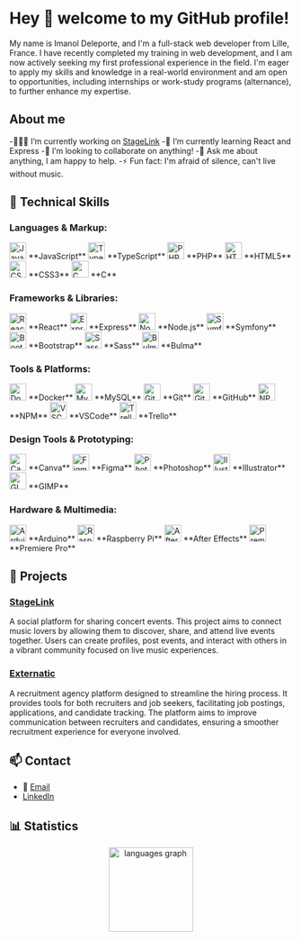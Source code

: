 # Hey 👋 welcome to my GitHub profile!

My name is Imanol Deleporte, and I'm a full-stack web developer from Lille, France. I have recently completed my training in web development, and I am now actively seeking my first professional experience in the field. I'm eager to apply my skills and knowledge in a real-world environment and am open to opportunities, including internships or work-study programs (alternance), to further enhance my expertise.

## About me

-👨🏽‍💻 I’m currently working on <a href="https://github.com/ITrogg/StageLink" target="_blank">StageLink</a>
-🌱 I’m currently learning React and Express
-👯 I’m looking to collaborate on anything!
-💬 Ask me about anything, I am happy to help.
-⚡ Fun fact: I'm afraid of silence, can't live without music.

## 🔧 Technical Skills

### **Languages & Markup:**

<div align="left">
  <img src="https://cdn.jsdelivr.net/gh/devicons/devicon/icons/javascript/javascript-original.svg" height="30" alt="JavaScript logo" /> **JavaScript**
  <img src="https://cdn.jsdelivr.net/gh/devicons/devicon/icons/typescript/typescript-original.svg" height="30" alt="TypeScript logo" /> **TypeScript**
  <img src="https://cdn.jsdelivr.net/gh/devicons/devicon/icons/php/php-original.svg" height="30" alt="PHP logo" /> **PHP**
  <img src="https://cdn.jsdelivr.net/gh/devicons/devicon/icons/html5/html5-original.svg" height="30" alt="HTML5 logo" /> **HTML5**
  <img src="https://cdn.jsdelivr.net/gh/devicons/devicon/icons/css3/css3-original.svg" height="30" alt="CSS3 logo" /> **CSS3**
  <img src="https://cdn.jsdelivr.net/gh/devicons/devicon/icons/c/c-original.svg" height="30" alt="C logo" /> **C**
</div>

### **Frameworks & Libraries:**

<div align="left">
  <img src="https://cdn.jsdelivr.net/gh/devicons/devicon/icons/react/react-original.svg" height="30" alt="React logo" /> **React**
  <img src="https://cdn.jsdelivr.net/gh/devicons/devicon/icons/express/express-original.svg" height="30" alt="Express logo" /> **Express**
  <img src="https://cdn.jsdelivr.net/gh/devicons/devicon/icons/nodejs/nodejs-original.svg" height="30" alt="Node.js logo" /> **Node.js**
  <img src="https://cdn.jsdelivr.net/gh/devicons/devicon/icons/symfony/symfony-original.svg" height="30" alt="Symfony logo" /> **Symfony**
  <img src="https://cdn.jsdelivr.net/gh/devicons/devicon/icons/bootstrap/bootstrap-original.svg" height="30" alt="Bootstrap logo" /> **Bootstrap**
  <img src="https://cdn.jsdelivr.net/gh/devicons/devicon/icons/sass/sass-original.svg" height="30" alt="Sass logo" /> **Sass**
  <img src="https://cdn.jsdelivr.net/gh/devicons/devicon/icons/bulma/bulma-plain.svg" height="30" alt="Bulma logo" /> **Bulma**
</div>

### **Tools & Platforms:**

<div align="left">
  <img src="https://cdn.jsdelivr.net/gh/devicons/devicon/icons/docker/docker-original.svg" height="30" alt="Docker logo" /> **Docker**
  <img src="https://cdn.jsdelivr.net/gh/devicons/devicon/icons/mysql/mysql-original.svg" height="30" alt="MySQL logo" /> **MySQL**
  <img src="https://cdn.jsdelivr.net/gh/devicons/devicon/icons/git/git-original.svg" height="30" alt="Git logo" /> **Git**
  <img src="https://cdn.jsdelivr.net/gh/devicons/devicon/icons/github/github-original.svg" height="30" alt="GitHub logo" /> **GitHub**
  <img src="https://cdn.jsdelivr.net/gh/devicons/devicon/icons/npm/npm-original-wordmark.svg" height="30" alt="NPM logo" /> **NPM**
  <img src="https://cdn.jsdelivr.net/gh/devicons/devicon/icons/vscode/vscode-original.svg" height="30" alt="VSCode logo" /> **VSCode**
  <img src="https://cdn.jsdelivr.net/gh/devicons/devicon/icons/trello/trello-plain.svg" height="30" alt="Trello logo" /> **Trello**
</div>

### **Design Tools & Prototyping:**

<div align="left">
  <img src="https://cdn.jsdelivr.net/gh/devicons/devicon/icons/canva/canva-original.svg" height="30" alt="Canva logo" /> **Canva**
  <img src="https://cdn.jsdelivr.net/gh/devicons/devicon/icons/figma/figma-original.svg" height="30" alt="Figma logo" /> **Figma**
  <img src="https://cdn.jsdelivr.net/gh/devicons/devicon/icons/photoshop/photoshop-plain.svg" height="30" alt="Photoshop logo" /> **Photoshop**
  <img src="https://cdn.jsdelivr.net/gh/devicons/devicon/icons/illustrator/illustrator-plain.svg" height="30" alt="Illustrator logo" /> **Illustrator**
  <img src="https://cdn.jsdelivr.net/gh/devicons/devicon/icons/gimp/gimp-original.svg" height="30" alt="GIMP logo" /> **GIMP**
</div>

### **Hardware & Multimedia:**

<div align="left">
  <img src="https://cdn.jsdelivr.net/gh/devicons/devicon/icons/arduino/arduino-original.svg" height="30" alt="Arduino logo" /> **Arduino**
  <img src="https://cdn.jsdelivr.net/gh/devicons/devicon/icons/raspberrypi/raspberrypi-original.svg" height="30" alt="Raspberry Pi logo" /> **Raspberry Pi**
  <img src="https://cdn.jsdelivr.net/gh/devicons/devicon/icons/aftereffects/aftereffects-original.svg" height="30" alt="After Effects logo" /> **After Effects**
  <img src="https://cdn.jsdelivr.net/gh/devicons/devicon/icons/premierepro/premierepro-plain.svg" height="30" alt="Premiere Pro logo" /> **Premiere Pro**
</div>

## 🚀 Projects

### [StageLink](https://github.com/ITrogg/StageLink)

A social platform for sharing concert events. This project aims to connect music lovers by allowing them to discover, share, and attend live events together. Users can create profiles, post events, and interact with others in a vibrant community focused on live music experiences.

### [Externatic](https://github.com/ITrogg/Portfolio)

A recruitment agency platform designed to streamline the hiring process. It provides tools for both recruiters and job seekers, facilitating job postings, applications, and candidate tracking. The platform aims to improve communication between recruiters and candidates, ensuring a smoother recruitment experience for everyone involved.

## 📫 Contact

- 📧 [Email](mailto:imanol.deleporte@outlook.com)
- [LinkedIn](https://www.linkedin.com/in/imanol-deleporte/)

## 📊 Statistics

<div align="center">
  <img src="https://github-readme-stats.vercel.app/api/top-langs?username=ITrogg&locale=en&hide_title=false&layout=compact&card_width=320&langs_count=5&theme=dracula&hide_border=false&order=2" height="150" alt="languages graph" />
</div>

